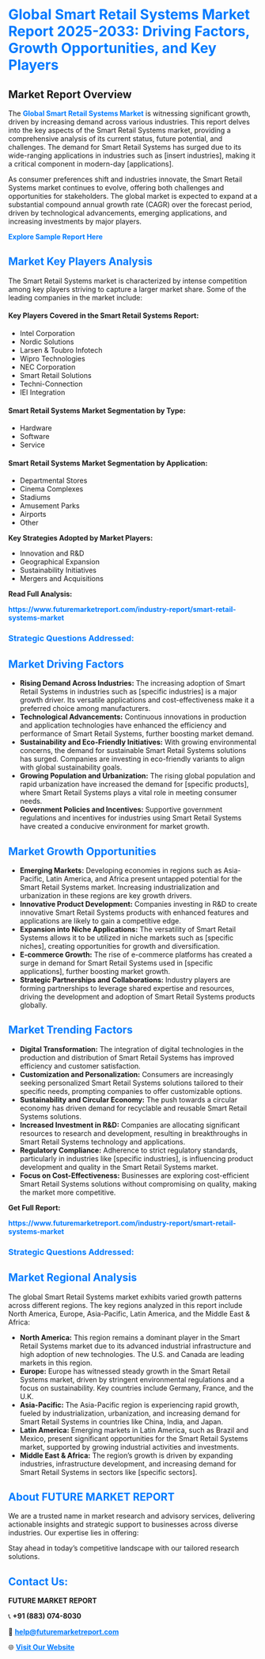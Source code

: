 <h1 style="color: #007BFF;">Global Smart Retail Systems Market Report 2025-2033: Driving Factors, Growth Opportunities, and Key Players</h1>

<section id="overview">
<h2>Market Report Overview</h2>
<p>The <a href="https://www.futuremarketreport.com/industry-report/smart-retail-systems-market" style="color: #007BFF; text-decoration: none;"><strong>Global Smart Retail Systems Market</strong></a> is witnessing significant growth, driven by increasing demand across various industries. This report delves into the key aspects of the Smart Retail Systems market, providing a comprehensive analysis of its current status, future potential, and challenges. The demand for Smart Retail Systems has surged due to its wide-ranging applications in industries such as [insert industries], making it a critical component in modern-day [applications].</p>
<p>As consumer preferences shift and industries innovate, the Smart Retail Systems market continues to evolve, offering both challenges and opportunities for stakeholders. The global market is expected to expand at a substantial compound annual growth rate (CAGR) over the forecast period, driven by technological advancements, emerging applications, and increasing investments by major players.</p>
</section>

<section id="overview">
<p><a href="https://www.futuremarketreport.com/request-sample/reportId=105037" style="color: #007BFF; text-decoration: none;"><strong>Explore Sample Report Here</strong></a></p>
</section>

<section id="key-players">
<h2 style="color: #007BFF;">Market Key Players Analysis</h2>
<p>The Smart Retail Systems market is characterized by intense competition among key players striving to capture a larger market share. Some of the leading companies in the market include:</p>
<h4>Key Players Covered in the Smart Retail Systems Report:</h4>
<ul><li>Intel Corporation</li><li>Nordic Solutions</li><li>Larsen &amp; Toubro Infotech</li><li>Wipro Technologies</li><li>NEC Corporation</li><li>Smart Retail Solutions</li><li>Techni-Connection</li><li>IEI Integration</li></ul>
<h4>Smart Retail Systems Market Segmentation by Type:</h4>
<ul><li>Hardware</li><li>Software</li><li>Service</li></ul>

<h4>Smart Retail Systems Market Segmentation by Application:</h4>
<ul><li>Departmental Stores</li><li>Cinema Complexes</li><li>Stadiums</li><li>Amusement Parks</li><li>Airports</li><li>Other</li></ul>
<p><strong>Key Strategies Adopted by Market Players:</strong></p>
<ul>
<li>Innovation and R&D</li>
<li>Geographical Expansion</li>
<li>Sustainability Initiatives</li>
<li>Mergers and Acquisitions</li>
</ul>
</section>

<section>
<p><strong>Read Full Analysis: </strong></p><a href="https://www.futuremarketreport.com/industry-report/smart-retail-systems-market" style="color: #007BFF; text-decoration: none;"><strong>https://www.futuremarketreport.com/industry-report/smart-retail-systems-market</strong></a>
<h3 style="color: #007BFF;">Strategic Questions Addressed:</h3>
</section>

<section id="driving-factors">
<h2 style="color: #007BFF;">Market Driving Factors</h2>
<ul>
<li><strong>Rising Demand Across Industries:</strong> The increasing adoption of Smart Retail Systems in industries such as [specific industries] is a major growth driver. Its versatile applications and cost-effectiveness make it a preferred choice among manufacturers.</li>
<li><strong>Technological Advancements:</strong> Continuous innovations in production and application technologies have enhanced the efficiency and performance of Smart Retail Systems, further boosting market demand.</li>
<li><strong>Sustainability and Eco-Friendly Initiatives:</strong> With growing environmental concerns, the demand for sustainable Smart Retail Systems solutions has surged. Companies are investing in eco-friendly variants to align with global sustainability goals.</li>
<li><strong>Growing Population and Urbanization:</strong> The rising global population and rapid urbanization have increased the demand for [specific products], where Smart Retail Systems plays a vital role in meeting consumer needs.</li>
<li><strong>Government Policies and Incentives:</strong> Supportive government regulations and incentives for industries using Smart Retail Systems have created a conducive environment for market growth.</li>
</ul>
</section>

<section id="growth-opportunities">
<h2 style="color: #007BFF;">Market Growth Opportunities</h2>
<ul>
<li><strong>Emerging Markets:</strong> Developing economies in regions such as Asia-Pacific, Latin America, and Africa present untapped potential for the Smart Retail Systems market. Increasing industrialization and urbanization in these regions are key growth drivers.</li>
<li><strong>Innovative Product Development:</strong> Companies investing in R&D to create innovative Smart Retail Systems products with enhanced features and applications are likely to gain a competitive edge.</li>
<li><strong>Expansion into Niche Applications:</strong> The versatility of Smart Retail Systems allows it to be utilized in niche markets such as [specific niches], creating opportunities for growth and diversification.</li>
<li><strong>E-commerce Growth:</strong> The rise of e-commerce platforms has created a surge in demand for Smart Retail Systems used in [specific applications], further boosting market growth.</li>
<li><strong>Strategic Partnerships and Collaborations:</strong> Industry players are forming partnerships to leverage shared expertise and resources, driving the development and adoption of Smart Retail Systems products globally.</li>
</ul>
</section>

<section id="trending-factors">
<h2 style="color: #007BFF;">Market Trending Factors</h2>
<ul>
<li><strong>Digital Transformation:</strong> The integration of digital technologies in the production and distribution of Smart Retail Systems has improved efficiency and customer satisfaction.</li>
<li><strong>Customization and Personalization:</strong> Consumers are increasingly seeking personalized Smart Retail Systems solutions tailored to their specific needs, prompting companies to offer customizable options.</li>
<li><strong>Sustainability and Circular Economy:</strong> The push towards a circular economy has driven demand for recyclable and reusable Smart Retail Systems solutions.</li>
<li><strong>Increased Investment in R&D:</strong> Companies are allocating significant resources to research and development, resulting in breakthroughs in Smart Retail Systems technology and applications.</li>
<li><strong>Regulatory Compliance:</strong> Adherence to strict regulatory standards, particularly in industries like [specific industries], is influencing product development and quality in the Smart Retail Systems market.</li>
<li><strong>Focus on Cost-Effectiveness:</strong> Businesses are exploring cost-efficient Smart Retail Systems solutions without compromising on quality, making the market more competitive.</li>
</ul>
</section>

<section>
<p><strong>Get Full Report: </strong></p><a href="https://www.futuremarketreport.com/industry-report/smart-retail-systems-market" style="color: #007BFF; text-decoration: none;"><strong>https://www.futuremarketreport.com/industry-report/smart-retail-systems-market</strong></a>
<h3 style="color: #007BFF;">Strategic Questions Addressed:</h3>
</section>


<section id="regional-analysis">
<h2 style="color: #007BFF;">Market Regional Analysis</h2>
<p>The global Smart Retail Systems market exhibits varied growth patterns across different regions. The key regions analyzed in this report include North America, Europe, Asia-Pacific, Latin America, and the Middle East & Africa:</p>
<ul>
<li><strong>North America:</strong> This region remains a dominant player in the Smart Retail Systems market due to its advanced industrial infrastructure and high adoption of new technologies. The U.S. and Canada are leading markets in this region.</li>
<li><strong>Europe:</strong> Europe has witnessed steady growth in the Smart Retail Systems market, driven by stringent environmental regulations and a focus on sustainability. Key countries include Germany, France, and the U.K.</li>
<li><strong>Asia-Pacific:</strong> The Asia-Pacific region is experiencing rapid growth, fueled by industrialization, urbanization, and increasing demand for Smart Retail Systems in countries like China, India, and Japan.</li>
<li><strong>Latin America:</strong> Emerging markets in Latin America, such as Brazil and Mexico, present significant opportunities for the Smart Retail Systems market, supported by growing industrial activities and investments.</li>
<li><strong>Middle East & Africa:</strong> The region’s growth is driven by expanding industries, infrastructure development, and increasing demand for Smart Retail Systems in sectors like [specific sectors].</li>
</ul>
</section>

<footer>
<h2 style="color: #007BFF;">About FUTURE MARKET REPORT</h2>
<p>We are a trusted name in market research and advisory services, delivering actionable insights and strategic support to businesses across diverse industries. Our expertise lies in offering:</p>

<p>Stay ahead in today’s competitive landscape with our tailored research solutions.</p>

<h2 style="color: #007BFF;">Contact Us:</h2>
<p><strong>FUTURE MARKET REPORT</strong></p>
<p>📞 <strong>+91 (883) 074-8030</strong></p>
<p>📧 <strong><a href="mailto:help@futuremarketreport.com" style="color: #007BFF;">help@futuremarketreport.com</a></strong></p>
<p>🌐 <strong><a href="https://www.futuremarketreport.com/" style="color: #007BFF;">Visit Our Website</a></strong></p>
</footer>